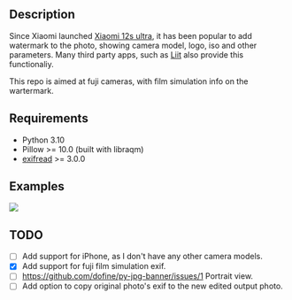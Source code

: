 ## Description
Since Xiaomi launched [Xiaomi 12s ultra](https://www.mi.com/global/product/xiaomi-12s-ultra/), it has been popular to add watermark to the photo, showing camera model, logo, iso and other parameters. Many third party apps, such as [Liit](https://apps.apple.com/us/app/liit-photo-editor/id1547215938) also provide this functionaliy. 

This repo is aimed at fuji cameras, with film simulation info on the wartermark.

## Requirements
- Python 3.10
- Pillow >= 10.0 (built with libraqm)
- [exifread](https://pypi.org/project/ExifRead/) >= 3.0.0

## Examples
![](output/test4.jpg)

## TODO
- [ ] Add support for iPhone, as I don't have any other camera models.
- [x] Add support for fuji film simulation exif.
- [ ] https://github.com/dofine/py-jpg-banner/issues/1 Portrait view.
- [ ] Add option to copy original photo's exif to the new edited output photo.

